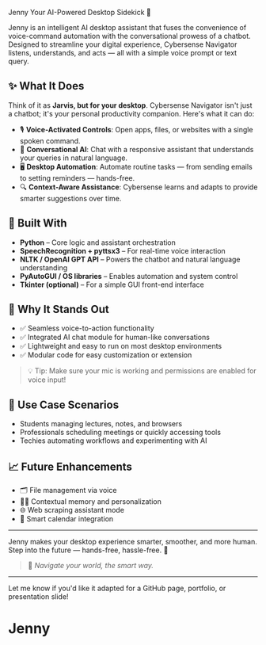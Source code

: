 Jenny Your AI-Powered Desktop Sidekick 🚀

Jenny is an intelligent AI desktop assistant that fuses the convenience of voice-command automation with the conversational prowess of a chatbot. Designed to streamline your digital experience, Cybersense Navigator listens, understands, and acts — all with a simple voice prompt or text query.

## ✨ What It Does

Think of it as **Jarvis, but for your desktop**. Cybersense Navigator isn't just a chatbot; it's your personal productivity companion. Here's what it can do:

* 🎙️ **Voice-Activated Controls**: Open apps, files, or websites with a single spoken command.
* 💬 **Conversational AI**: Chat with a responsive assistant that understands your queries in natural language.
* 🖥️ **Desktop Automation**: Automate routine tasks — from sending emails to setting reminders — hands-free.
* 🔍 **Context-Aware Assistance**: Cybersense learns and adapts to provide smarter suggestions over time.

## 🔧 Built With

* **Python** – Core logic and assistant orchestration
* **SpeechRecognition + pyttsx3** – For real-time voice interaction
* **NLTK / OpenAI GPT API** – Powers the chatbot and natural language understanding
* **PyAutoGUI / OS libraries** – Enables automation and system control
* **Tkinter (optional)** – For a simple GUI front-end interface

## 🌟 Why It Stands Out

* ✅ Seamless voice-to-action functionality
* ✅ Integrated AI chat module for human-like conversations
* ✅ Lightweight and easy to run on most desktop environments
* ✅ Modular code for easy customization or extension

> 💡 Tip: Make sure your mic is working and permissions are enabled for voice input!

## 🧠 Use Case Scenarios

* Students managing lectures, notes, and browsers
* Professionals scheduling meetings or quickly accessing tools
* Techies automating workflows and experimenting with AI

## 📈 Future Enhancements

* 🗂️ File management via voice
* 🕵️‍♂️ Contextual memory and personalization
* 🌐 Web scraping assistant mode
* 📅 Smart calendar integration

---

Jenny makes your desktop experience smarter, smoother, and more human.
Step into the future — hands-free, hassle-free. 🌟

> 🧠 *Navigate your world, the smart way.*

---

Let me know if you'd like it adapted for a GitHub page, portfolio, or presentation slide!
# Jenny

